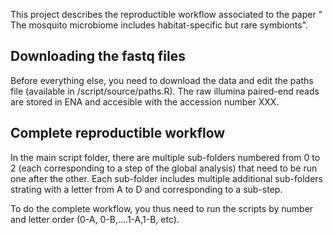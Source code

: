 This project describes the reproductible workflow associated to the paper " The mosquito microbiome includes habitat-specific but rare symbionts". 

## Downloading the fastq files
Before everything else, you need to download the data and edit the paths file (available in /script/source/paths.R).
The raw illumina paired-end reads are stored in ENA and accesible with the accession number XXX. 

## Complete reproductible workflow
In the main script folder, there are multiple sub-folders numbered from 0 to 2 (each corresponding to a step of the global analysis) that need to be run one after the other. Each sub-folder includes multiple additional sub-folders strating with a letter from A to D and corresponding to a sub-step. 

To do the complete workflow, you thus need to run the scripts by number and letter order (0-A, 0-B,....1-A,1-B, etc).

